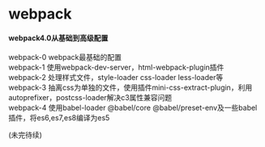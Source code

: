 # webpack
#### webpack4.0从基础到高级配置  
webpack-0 webpack最基础的配置  
webpack-1 使用webpack-dev-server，html-webpack-plugin插件  
webpack-2 处理样式文件，style-loader css-loader less-loader等  
webpack-3 抽离css为单独的文件，使用插件mini-css-extract-plugin，利用autoprefixer，postcss-loader解决c3属性兼容问题    
webpack-4 使用babel-loader @babel/core @babel/preset-env及一些babel插件，将es6,es7,es8编译为es5  


(未完待续)

